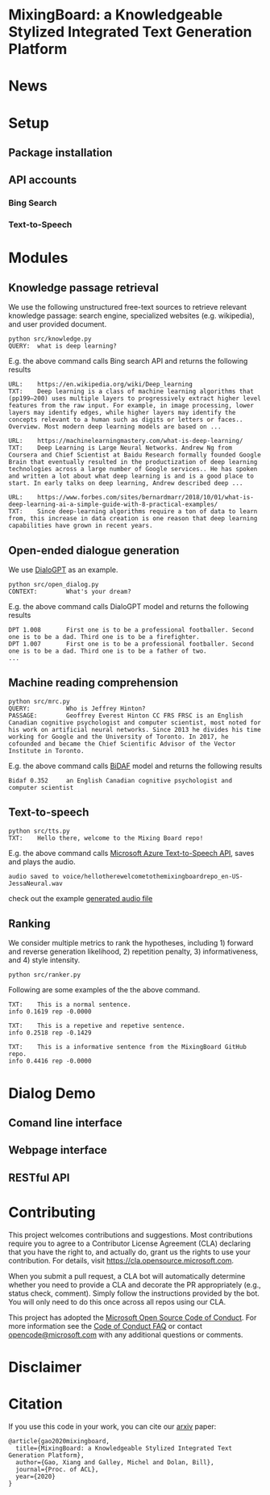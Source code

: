 # MixingBoard: a Knowledgeable Stylized Integrated Text Generation Platform

# News

# Setup

## Package installation
## API accounts
### Bing Search
### Text-to-Speech

# Modules

## Knowledge passage retrieval
We use the following unstructured free-text sources to retrieve relevant knowledge passage: search engine, specialized websites (e.g. wikipedia), and user provided document.
```
python src/knowledge.py
QUERY:  what is deep learning?
```
E.g. the above command calls Bing search API and returns the following results
```
URL:    https://en.wikipedia.org/wiki/Deep_learning
TXT:    Deep learning is a class of machine learning algorithms that (pp199–200) uses multiple layers to progressively extract higher level features from the raw input. For example, in image processing, lower layers may identify edges, while higher layers may identify the concepts relevant to a human such as digits or letters or faces.. Overview. Most modern deep learning models are based on ...

URL:    https://machinelearningmastery.com/what-is-deep-learning/
TXT:    Deep Learning is Large Neural Networks. Andrew Ng from Coursera and Chief Scientist at Baidu Research formally founded Google Brain that eventually resulted in the productization of deep learning technologies across a large number of Google services.. He has spoken and written a lot about what deep learning is and is a good place to start. In early talks on deep learning, Andrew described deep ...

URL:    https://www.forbes.com/sites/bernardmarr/2018/10/01/what-is-deep-learning-ai-a-simple-guide-with-8-practical-examples/
TXT:    Since deep-learning algorithms require a ton of data to learn from, this increase in data creation is one reason that deep learning capabilities have grown in recent years.
```

## Open-ended dialogue generation
We use [DialoGPT](https://github.com/microsoft/DialoGPT) as an example.
```
python src/open_dialog.py
CONTEXT:        What's your dream?
```
E.g. the above command calls DialoGPT model and returns the following results
```
DPT 1.008       First one is to be a professional footballer. Second one is to be a dad. Third one is to be a firefighter.
DPT 1.007       First one is to be a professional footballer. Second one is to be a dad. Third one is to be a father of two.
...
```

## Machine reading comprehension
```
python src/mrc.py
QUERY:          Who is Jeffrey Hinton?
PASSAGE:        Geoffrey Everest Hinton CC FRS FRSC is an English Canadian cognitive psychologist and computer scientist, most noted for his work on artificial neural networks. Since 2013 he divides his time working for Google and the University of Toronto. In 2017, he cofounded and became the Chief Scientific Advisor of the Vector Institute in Toronto.
```
E.g. the above command calls [BiDAF](https://allenai.github.io/bi-att-flow/) model and returns the following results
```
Bidaf 0.352     an English Canadian cognitive psychologist and computer scientist
```

## Text-to-speech
```
python src/tts.py
TXT:    Hello there, welcome to the Mixing Board repo!
```
E.g. the above command calls [Microsoft Azure Text-to-Speech API](https://azure.microsoft.com/en-us/services/cognitive-services/text-to-speech/), saves and plays the audio.
```
audio saved to voice/hellotherewelcometothemixingboardrepo_en-US-JessaNeural.wav
```
check out the example [generated audio file](media/hellotherewelcometothemixingboardrepo_en-US-JessaNeural.wav)


## Ranking
We consider multiple metrics to rank the hypotheses, including 1) forward and reverse generation likelihood, 2) repetition penalty, 3) informativeness, and 4) style intensity. 
```
python src/ranker.py
```
Following are some examples of the the above command.
```
TXT:    This is a normal sentence.
info 0.1619 rep -0.0000

TXT:    This is a repetive and repetive sentence.
info 0.2518 rep -0.1429

TXT:    This is a informative sentence from the MixingBoard GitHub repo.
info 0.4416 rep -0.0000
```

# Dialog Demo

## Comand line interface

## Webpage interface

## RESTful API


# Contributing

This project welcomes contributions and suggestions.  Most contributions require you to agree to a
Contributor License Agreement (CLA) declaring that you have the right to, and actually do, grant us
the rights to use your contribution. For details, visit https://cla.opensource.microsoft.com.

When you submit a pull request, a CLA bot will automatically determine whether you need to provide
a CLA and decorate the PR appropriately (e.g., status check, comment). Simply follow the instructions
provided by the bot. You will only need to do this once across all repos using our CLA.

This project has adopted the [Microsoft Open Source Code of Conduct](https://opensource.microsoft.com/codeofconduct/).
For more information see the [Code of Conduct FAQ](https://opensource.microsoft.com/codeofconduct/faq/) or
contact [opencode@microsoft.com](mailto:opencode@microsoft.com) with any additional questions or comments.

# Disclaimer

# Citation

If you use this code in your work, you can cite our [arxiv](https://arxiv.org/abs/2005.08365) paper:

```
@article{gao2020mixingboard,
  title={MixingBoard: a Knowledgeable Stylized Integrated Text Generation Platform},
  author={Gao, Xiang and Galley, Michel and Dolan, Bill},
  journal={Proc. of ACL},
  year={2020}
}
```